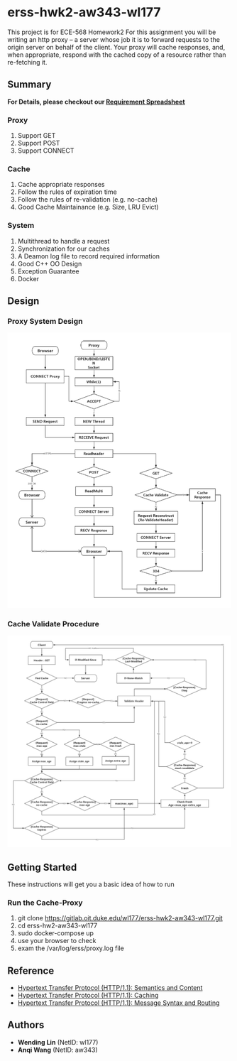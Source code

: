 # erss-hwk2-aw343-wl177

This project is for ECE-568 Homework2
For this assignment you will be writing an http proxy – a server whose job it is to forward requests to the origin server on behalf of the client. Your proxy will cache responses, and, when
appropriate, respond with the cached copy of a resource rather than re-fetching it. 

## Summary

**For Details, please checkout our [Requirement Spreadsheet](https://gitlab.oit.duke.edu/wl177/erss-hwk2-aw343-wl177/blob/master/src/SpreadSheet.xlsx)**

### Proxy
1. Support GET
2. Support POST
3. Support CONNECT

### Cache
1. Cache appropriate responses
2. Follow the rules of expiration time
3. Follow the rules of re-validation (e.g. no-cache)
4. Good Cache Maintainance (e.g. Size, LRU Evict)

### System 
1. Multithread to handle a request
2. Synchronization for our caches
3. A Deamon log file to record required information
4. Good C++ OO Design
5. Exception Guarantee
6. Docker

## Design

### Proxy System Design
<div align=center><img  src="src/procedure.jpg"/></div>

### Cache Validate Procedure
<div align=center><img  src="src/cache_validate.jpg"/></div>


## Getting Started
These instructions will get you a basic idea of how to run

### Run the Cache-Proxy
1. git clone https://gitlab.oit.duke.edu/wl177/erss-hwk2-aw343-wl177.git
2. cd erss-hw2-aw343-wl177
3. sudo docker-compose up
4. use your browser to check
5. exam the /var/log/erss/proxy.log file


## Reference

* [Hypertext Transfer Protocol (HTTP/1.1): Semantics and Content](https://tools.ietf.org/html/rfc7231)
* [Hypertext Transfer Protocol (HTTP/1.1): Caching](https://tools.ietf.org/html/rfc7234) 
* [Hypertext Transfer Protocol (HTTP/1.1): Message Syntax and Routing](https://tools.ietf.org/html/rfc7230) 

## Authors

* **Wending Lin** (NetID: wl177)
* **Anqi Wang** (NetID: aw343)